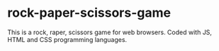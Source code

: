 # rock-paper-scissors-game
This is a rock, raper, scissors game for web browsers. Coded with JS, HTML and CSS programming languages.
